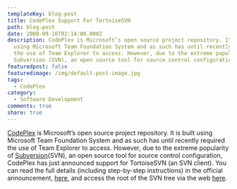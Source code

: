 ```yaml
---
templateKey: blog-post
title: CodePlex Support For TortoiseSVN
path: blog-post
date: 2008-09-16T02:14:00.000Z
description: CodePlex is Microsoft’s open source project repository. It is built
  using Microsoft Team Foundation System and as such has until recently required
  the use of Team Explorer to access. However, due to the extreme popularity of
  Subversion (SVN), an open source tool for source control configuration
featuredpost: false
featuredimage: /img/default-post-image.jpg
tags:
  - CodePlex
category:
  - Software Development
comments: true
share: true
---
```

[CodePlex](http://codeplex.com/) is Microsoft’s open source project repository. It is built using Microsoft Team Foundation System and as such has until recently required the use of Team Explorer to access. However, due to the extreme popularity of [Subversion](http://subversion.tigris.org/)(SVN), an open source tool for source control configuration, CodePlex has just announced support for TortoiseSVN (an SVN client). You can read the full details (including step-by-step instructions) in the official announcement, [here](http://blogs.msdn.com/codeplex/archive/2008/09/14/codeplex-launches-support-for-tortoisesvn.aspx), and access the root of the SVN tree via the web [here](https://svnbridge.svn.codeplex.com/svn).